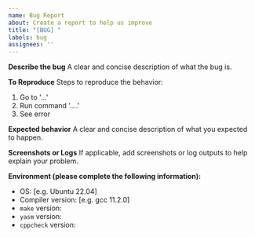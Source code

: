 ```yaml
---
name: Bug Report
about: Create a report to help us improve
title: "[BUG] "
labels: bug
assignees: ''
---
```


**Describe the bug**
A clear and concise description of what the bug is.

**To Reproduce**
Steps to reproduce the behavior:
1. Go to '...'
2. Run command '....'
3. See error

**Expected behavior**
A clear and concise description of what you expected to happen.

**Screenshots or Logs**
If applicable, add screenshots or log outputs to help explain your problem.

**Environment (please complete the following information):**
 - OS: [e.g. Ubuntu 22.04]
 - Compiler version: [e.g. gcc 11.2.0]
 - `make` version:
 - `yasm` version:
 - `cppcheck` version: